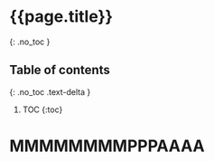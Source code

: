 
# {{page.title}}
{: .no_toc }


## Table of contents
{: .no_toc .text-delta }


1. TOC
{:toc}


<h1>MMMMMMMMPPPAAAA</h1>
